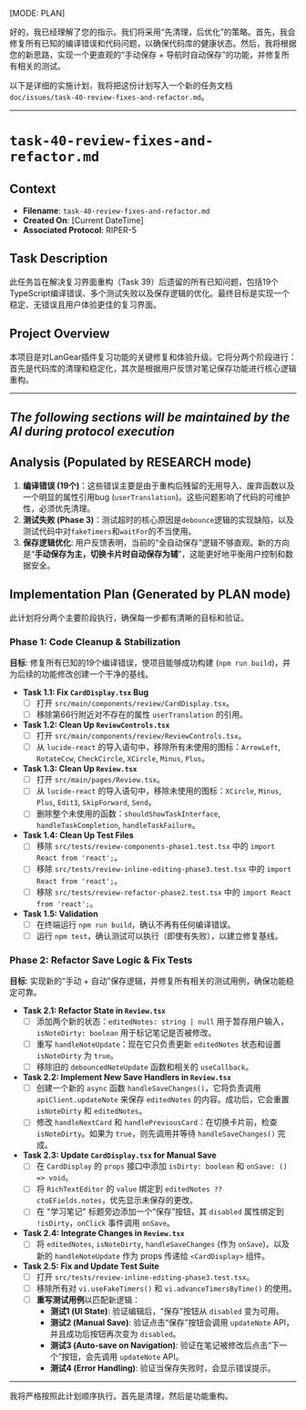 [MODE: PLAN]

好的，我已经理解了您的指示。我们将采用“先清理，后优化”的策略。首先，我会修复所有已知的编译错误和代码问题，以确保代码库的健康状态。然后，我将根据您的新思路，实现一个更直观的“手动保存 + 导航时自动保存”的功能，并修复所有相关的测试。

以下是详细的实施计划，我将把这份计划写入一个新的任务文档 `doc/issues/task-40-review-fixes-and-refactor.md`。

---

# **`task-40-review-fixes-and-refactor.md`**

## **Context**

*   **Filename**: `task-40-review-fixes-and-refactor.md`
*   **Created On**: [Current DateTime]
*   **Associated Protocol**: RIPER-5

## **Task Description**

此任务旨在解决复习界面重构（Task 39）后遗留的所有已知问题，包括19个TypeScript编译错误、多个测试失败以及保存逻辑的优化。最终目标是实现一个稳定、无错误且用户体验更佳的复习界面。

## **Project Overview**

本项目是对LanGear插件复习功能的关键修复和体验升级。它将分两个阶段进行：首先是代码库的清理和稳定化，其次是根据用户反馈对笔记保存功能进行核心逻辑重构。

---
*The following sections will be maintained by the AI during protocol execution*
---

## **Analysis (Populated by RESEARCH mode)**

1.  **编译错误 (19个)**：这些错误主要是由于重构后残留的无用导入、废弃函数以及一个明显的属性引用bug (`userTranslation`)。这些问题影响了代码的可维护性，必须优先清理。
2.  **测试失败 (Phase 3)**：测试超时的核心原因是`debounce`逻辑的实现缺陷，以及测试代码中对`fakeTimers`和`waitFor`的不当使用。
3.  **保存逻辑优化**: 用户反馈表明，当前的“全自动保存”逻辑不够直观。新的方向是“**手动保存为主，切换卡片时自动保存为辅**”，这能更好地平衡用户控制和数据安全。

## **Implementation Plan (Generated by PLAN mode)**

此计划将分两个主要阶段执行，确保每一步都有清晰的目标和验证。

### **Phase 1: Code Cleanup & Stabilization**

**目标**: 修复所有已知的19个编译错误，使项目能够成功构建 (`npm run build`)，并为后续的功能修改创建一个干净的基线。

*   **Task 1.1: Fix `CardDisplay.tsx` Bug**
    *   [ ] 打开 `src/main/components/review/CardDisplay.tsx`。
    *   [ ] 移除第66行附近对不存在的属性 `userTranslation` 的引用。

*   **Task 1.2: Clean Up `ReviewControls.tsx`**
    *   [ ] 打开 `src/main/components/review/ReviewControls.tsx`。
    *   [ ] 从 `lucide-react` 的导入语句中，移除所有未使用的图标：`ArrowLeft`, `RotateCcw`, `CheckCircle`, `XCircle`, `Minus`, `Plus`。

*   **Task 1.3: Clean Up `Review.tsx`**
    *   [ ] 打开 `src/main/pages/Review.tsx`。
    *   [ ] 从 `lucide-react` 的导入语句中，移除未使用的图标：`XCircle`, `Minus`, `Plus`, `Edit3`, `SkipForward`, `Send`。
    *   [ ] 删除整个未使用的函数：`shouldShowTaskInterface`, `handleTaskCompletion`, `handleTaskFailure`。

*   **Task 1.4: Clean Up Test Files**
    *   [ ] 移除 `src/tests/review-components-phase1.test.tsx` 中的 `import React from 'react';`。
    *   [ ] 移除 `src/tests/review-inline-editing-phase3.test.tsx` 中的 `import React from 'react';`。
    *   [ ] 移除 `src/tests/review-refactor-phase2.test.tsx` 中的 `import React from 'react';`。

*   **Task 1.5: Validation**
    *   [ ] 在终端运行 `npm run build`，确认不再有任何编译错误。
    *   [ ] 运行 `npm test`，确认测试可以执行（即使有失败），以建立修复基线。

### **Phase 2: Refactor Save Logic & Fix Tests**

**目标**: 实现新的“手动 + 自动”保存逻辑，并修复所有相关的测试用例，确保功能稳定可靠。

*   **Task 2.1: Refactor State in `Review.tsx`**
    *   [ ] 添加两个新的状态：`editedNotes: string | null` 用于暂存用户输入，`isNoteDirty: boolean` 用于标记笔记是否被修改。
    *   [ ] 重写 `handleNoteUpdate`：现在它只负责更新 `editedNotes` 状态和设置 `isNoteDirty` 为 `true`。
    *   [ ] 移除旧的 `debouncedNoteUpdate` 函数和相关的 `useCallback`。

*   **Task 2.2: Implement New Save Handlers in `Review.tsx`**
    *   [ ] 创建一个新的 `async` 函数 `handleSaveChanges()`，它将负责调用 `apiClient.updateNote` 来保存 `editedNotes` 的内容。成功后，它会重置 `isNoteDirty` 和 `editedNotes`。
    *   [ ] 修改 `handleNextCard` 和 `handlePreviousCard`：在切换卡片前，检查 `isNoteDirty`。如果为 `true`，则先调用并等待 `handleSaveChanges()` 完成。

*   **Task 2.3: Update `CardDisplay.tsx` for Manual Save**
    *   [ ] 在 `CardDisplay` 的 `props` 接口中添加 `isDirty: boolean` 和 `onSave: () => void`。
    *   [ ] 将 `RichTextEditor` 的 `value` 绑定到 `editedNotes ?? ctoEFields.notes`，优先显示未保存的更改。
    *   [ ] 在 "学习笔记" 标题旁边添加一个“保存”按钮，其 `disabled` 属性绑定到 `!isDirty`，`onClick` 事件调用 `onSave`。

*   **Task 2.4: Integrate Changes in `Review.tsx`**
    *   [ ] 将 `editedNotes`, `isNoteDirty`, `handleSaveChanges` (作为 `onSave`)，以及新的 `handleNoteUpdate` 作为 props 传递给 `<CardDisplay>` 组件。

*   **Task 2.5: Fix and Update Test Suite**
    *   [ ] 打开 `src/tests/review-inline-editing-phase3.test.tsx`。
    *   [ ] 移除所有对 `vi.useFakeTimers()` 和 `vi.advanceTimersByTime()` 的使用。
    *   [ ] **重写测试用例**以匹配新逻辑：
        *   **测试1 (UI State)**: 验证编辑后，“保存”按钮从 `disabled` 变为可用。
        *   **测试2 (Manual Save)**: 验证点击“保存”按钮会调用 `updateNote` API，并且成功后按钮再次变为 `disabled`。
        *   **测试3 (Auto-save on Navigation)**: 验证在笔记被修改后点击“下一个”按钮，会先调用 `updateNote` API。
        *   **测试4 (Error Handling)**: 验证当保存失败时，会显示错误提示。

---

我将严格按照此计划顺序执行。首先是清理，然后是功能重构。